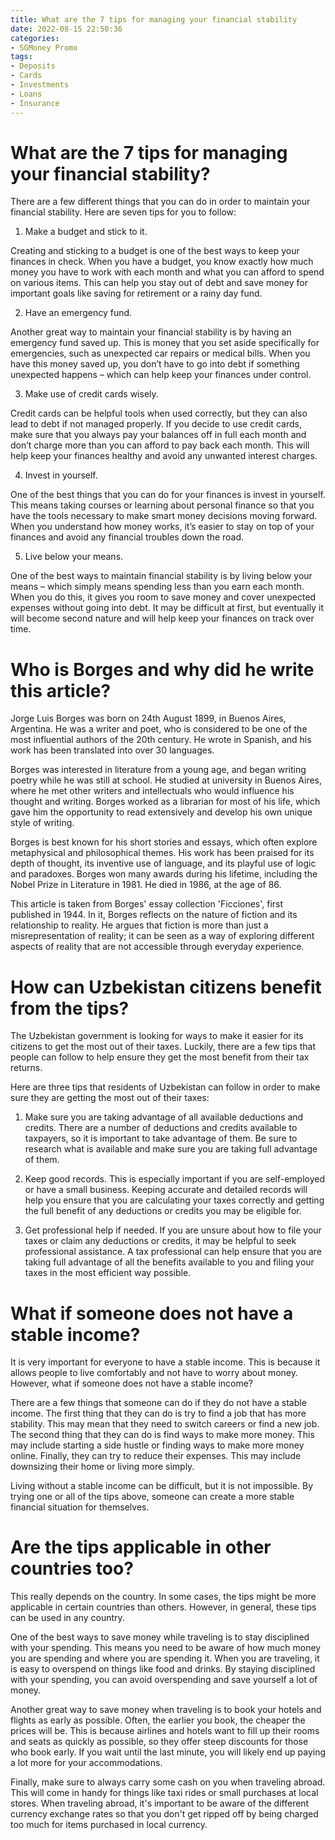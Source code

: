 ```yaml
---
title: What are the 7 tips for managing your financial stability
date: 2022-08-15 22:50:36
categories:
- SGMoney Promo
tags:
- Deposits
- Cards
- Investments
- Loans
- Insurance
---
```



#  What are the 7 tips for managing your financial stability?

There are a few different things that you can do in order to maintain your financial stability. Here are seven tips for you to follow:

1. Make a budget and stick to it.

Creating and sticking to a budget is one of the best ways to keep your finances in check. When you have a budget, you know exactly how much money you have to work with each month and what you can afford to spend on various items. This can help you stay out of debt and save money for important goals like saving for retirement or a rainy day fund.

2. Have an emergency fund.

Another great way to maintain your financial stability is by having an emergency fund saved up. This is money that you set aside specifically for emergencies, such as unexpected car repairs or medical bills. When you have this money saved up, you don’t have to go into debt if something unexpected happens – which can help keep your finances under control.

3. Make use of credit cards wisely.

Credit cards can be helpful tools when used correctly, but they can also lead to debt if not managed properly. If you decide to use credit cards, make sure that you always pay your balances off in full each month and don’t charge more than you can afford to pay back each month. This will help keep your finances healthy and avoid any unwanted interest charges.

4. Invest in yourself.

One of the best things that you can do for your finances is invest in yourself. This means taking courses or learning about personal finance so that you have the tools necessary to make smart money decisions moving forward. When you understand how money works, it’s easier to stay on top of your finances and avoid any financial troubles down the road.

5. Live below your means.

One of the best ways to maintain financial stability is by living below your means – which simply means spending less than you earn each month. When you do this, it gives you room to save money and cover unexpected expenses without going into debt. It may be difficult at first, but eventually it will become second nature and will help keep your finances on track over time.

#  Who is Borges and why did he write this article?

Jorge Luis Borges was born on 24th August 1899, in Buenos Aires, Argentina. He was a writer and poet, who is considered to be one of the most influential authors of the 20th century. He wrote in Spanish, and his work has been translated into over 30 languages.

Borges was interested in literature from a young age, and began writing poetry while he was still at school. He studied at university in Buenos Aires, where he met other writers and intellectuals who would influence his thought and writing. Borges worked as a librarian for most of his life, which gave him the opportunity to read extensively and develop his own unique style of writing.

Borges is best known for his short stories and essays, which often explore metaphysical and philosophical themes. His work has been praised for its depth of thought, its inventive use of language, and its playful use of logic and paradoxes. Borges won many awards during his lifetime, including the Nobel Prize in Literature in 1981. He died in 1986, at the age of 86.

This article is taken from Borges' essay collection 'Ficciones', first published in 1944. In it, Borges reflects on the nature of fiction and its relationship to reality. He argues that fiction is more than just a misrepresentation of reality; it can be seen as a way of exploring different aspects of reality that are not accessible through everyday experience.

#  How can Uzbekistan citizens benefit from the tips?

The Uzbekistan government is looking for ways to make it easier for its citizens to get the most out of their taxes. Luckily, there are a few tips that people can follow to help ensure they get the most benefit from their tax returns.

Here are three tips that residents of Uzbekistan can follow in order to make sure they are getting the most out of their taxes:

1. Make sure you are taking advantage of all available deductions and credits. There are a number of deductions and credits available to taxpayers, so it is important to take advantage of them. Be sure to research what is available and make sure you are taking full advantage of them.

2. Keep good records. This is especially important if you are self-employed or have a small business. Keeping accurate and detailed records will help you ensure that you are calculating your taxes correctly and getting the full benefit of any deductions or credits you may be eligible for.

3. Get professional help if needed. If you are unsure about how to file your taxes or claim any deductions or credits, it may be helpful to seek professional assistance. A tax professional can help ensure that you are taking full advantage of all the benefits available to you and filing your taxes in the most efficient way possible.

#  What if someone does not have a stable income?

It is very important for everyone to have a stable income. This is because it allows people to live comfortably and not have to worry about money. However, what if someone does not have a stable income?

There are a few things that someone can do if they do not have a stable income. The first thing that they can do is try to find a job that has more stability. This may mean that they need to switch careers or find a new job. The second thing that they can do is find ways to make more money. This may include starting a side hustle or finding ways to make more money online. Finally, they can try to reduce their expenses. This may include downsizing their home or living more simply.

Living without a stable income can be difficult, but it is not impossible. By trying one or all of the tips above, someone can create a more stable financial situation for themselves.

#  Are the tips applicable in other countries too?

This really depends on the country. In some cases, the tips might be more applicable in certain countries than others. However, in general, these tips can be used in any country.



One of the best ways to save money while traveling is to stay disciplined with your spending. This means you need to be aware of how much money you are spending and where you are spending it. When you are traveling, it is easy to overspend on things like food and drinks. By staying disciplined with your spending, you can avoid overspending and save yourself a lot of money. 

Another great way to save money when traveling is to book your hotels and flights as early as possible. Often, the earlier you book, the cheaper the prices will be. This is because airlines and hotels want to fill up their rooms and seats as quickly as possible, so they offer steep discounts for those who book early. If you wait until the last minute, you will likely end up paying a lot more for your accommodations. 

Finally, make sure to always carry some cash on you when traveling abroad. This will come in handy for things like taxi rides or small purchases at local stores. When traveling abroad, it's important to be aware of the different currency exchange rates so that you don't get ripped off by being charged too much for items purchased in local currency.